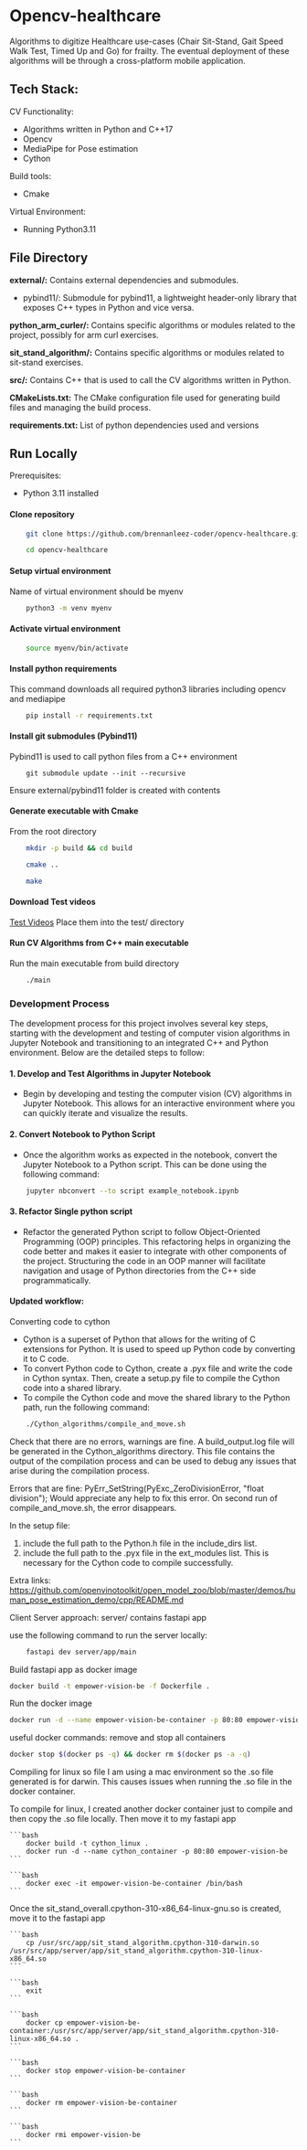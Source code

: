 
# Opencv-healthcare
Algorithms to digitize Healthcare use-cases (Chair Sit-Stand, Gait Speed Walk Test, Timed Up and Go) for frailty. The eventual deployment of these algorithms will be through a cross-platform mobile application.
## Tech Stack:

CV Functionality:
- Algorithms written in Python and C++17
- Opencv
- MediaPipe for Pose estimation
- Cython


Build tools:
- Cmake

Virtual Environment:
- Running Python3.11



## File Directory

**external/:** Contains external dependencies and submodules.
- pybind11/: Submodule for pybind11, a lightweight header-only library that exposes C++ types in Python and vice versa.

**python_arm_curler/:** Contains specific algorithms or modules related to the project, possibly for arm curl exercises.

**sit_stand_algorithm/:** Contains specific algorithms or modules related to sit-stand exercises.

**src/:** Contains C++ that is used to call the CV algorithms written in Python.

**CMakeLists.txt:** The CMake configuration file used for generating build files and managing the build process.

**requirements.txt:** List of python dependencies used and versions

## Run Locally
Prerequisites:
- Python 3.11 installed

#### Clone repository
```bash
    git clone https://github.com/brennanleez-coder/opencv-healthcare.git

    cd opencv-healthcare
```
#### Setup virtual environment
Name of virtual environment should be myenv
```bash
    python3 -m venv myenv
```

#### Activate virtual environment
```bash
    source myenv/bin/activate
```

#### Install python requirements
This command downloads all required python3 libraries including opencv and mediapipe
```bash
    pip install -r requirements.txt
```

#### Install git submodules (Pybind11)
Pybind11 is used to call python files from a C++ environment
```
    git submodule update --init --recursive
```
Ensure external/pybind11 folder is created with contents


#### Generate executable with Cmake
From the root directory
```bash
    mkdir -p build && cd build

    cmake ..

    make
```

#### Download Test videos
[Test Videos](https://drive.google.com/drive/folders/1508TJTl65lPUibJI231O73kkHrnH0uiE?usp=sharing)
Place them into the test/ directory

#### Run CV Algorithms from C++ main executable
Run the main executable from build directory
```bash
    ./main
``` 
### Development Process

The development process for this project involves several key steps, starting with the development and testing of computer vision algorithms in Jupyter Notebook and transitioning to an integrated C++ and Python environment. Below are the detailed steps to follow:

#### 1. Develop and Test Algorithms in Jupyter Notebook

- Begin by developing and testing the computer vision (CV) algorithms in Jupyter Notebook. This allows for an interactive environment where you can quickly iterate and visualize the results.

#### 2. Convert Notebook to Python Script

- Once the algorithm works as expected in the notebook, convert the Jupyter Notebook to a Python script. This can be done using the following command:
```bash
    jupyter nbconvert --to script example_notebook.ipynb
```

#### 3. Refactor Single python script
- Refactor the generated Python script to follow Object-Oriented Programming (OOP) principles. 
This refactoring helps in organizing the code better and makes it easier to integrate with other components of the project.
Structuring the code in an OOP manner will facilitate navigation and usage of Python directories from the C++ side programmatically.



#### Updated workflow:
Converting code to cython
- Cython is a superset of Python that allows for the writing of C extensions for Python. It is used to speed up Python code by converting it to C code.
- To convert Python code to Cython, create a .pyx file and write the code in Cython syntax. Then, create a setup.py file to compile the Cython code into a shared library.
- To compile the Cython code and move the shared library to the Python path, run the following command:
```bash
    ./Cython_algorithms/compile_and_move.sh
```
Check that there are no errors, warnings are fine.
A build_output.log file will be generated in the Cython_algorithms directory. This file contains the output of the compilation process and can be used to debug any issues that arise during the compilation process.

Errors that are fine:
    PyErr_SetString(PyExc_ZeroDivisionError, "float division");
Would appreciate any help to fix this error. On second run of compile_and_move.sh, the error disappears.


In the setup file:
1. include the full path to the Python.h file in the include_dirs list.
2. include the full path to the .pyx file in the ext_modules list.
This is necessary for the Cython code to compile successfully.

Extra links:
https://github.com/openvinotoolkit/open_model_zoo/blob/master/demos/human_pose_estimation_demo/cpp/README.md

Client Server approach:
server/ contains fastapi app

use the following command to run the server locally:
```bash
    fastapi dev server/app/main
```
Build fastapi app as docker image
```bash
docker build -t empower-vision-be -f Dockerfile .
```
Run the docker image
```bash
docker run -d --name empower-vision-be-container -p 80:80 empower-vision-be
```

useful docker commands:
remove and stop all containers
```bash
docker stop $(docker ps -q) && docker rm $(docker ps -a -q)
```

Compiling for linux so file
I am using a mac environment so the .so file generated is for darwin. This causes issues when running the .so file in the docker container.

To compile for linux, I created another docker container just to compile and then copy the .so file locally. Then move it to my fastapi app
    
    ```bash
        docker build -t cython_linux .
        docker run -d --name cython_container -p 80:80 empower-vision-be
    ```
    
    ```bash
        docker exec -it empower-vision-be-container /bin/bash
    ```
Once the sit_stand_overall.cpython-310-x86_64-linux-gnu.so is created, move it to the fastapi app
    
    ```bash
        cp /usr/src/app/sit_stand_algorithm.cpython-310-darwin.so /usr/src/app/server/app/sit_stand_algorithm.cpython-310-linux-x86_64.so
    ```
    
    ```bash
        exit
    ```
    
    ```bash
        docker cp empower-vision-be-container:/usr/src/app/server/app/sit_stand_algorithm.cpython-310-linux-x86_64.so .
    ```
    
    ```bash
        docker stop empower-vision-be-container
    ```
    
    ```bash
        docker rm empower-vision-be-container
    ```
    
    ```bash
        docker rmi empower-vision-be
    ```
    